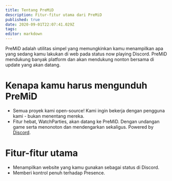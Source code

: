 ```yaml
---
title: Tentang PreMiD
description: Fitur-fitur utama dari PreMiD
published: true
date: 2020-09-01T22:07:41.029Z
tags:
editor: markdown
---
```


PreMiD adalah utilitas simpel yang memungkinkan kamu menampilkan apa yang sedang kamu lakukan di web pada status now playing Discord. PreMiD mendukung banyak platform dan akan mendukung nonton bersama di update yang akan datang.

# Kenapa kamu harus mengunduh PreMiD
- Semua proyek kami open-source! Kami ingin bekerja dengan pengguna kami - bukan menentang mereka.
- Fitur hebat, WatchParties, akan datang ke PreMiD. Dengan undangan game serta menonoton dan mendengarkan sekaligus. Powered by[ Discord](https://discordapp.com/).

# Fitur-fitur utama
- Menampilkan website yang kamu gunakan sebagai status di Discord.
- Memberi kontrol penuh terhadap Presence.